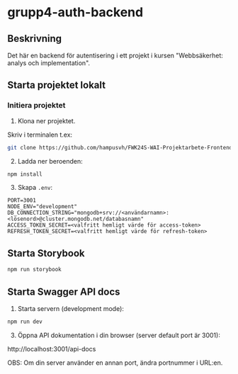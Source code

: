 # grupp4-auth-backend

## Beskrivning
Det här en backend för autentisering i ett projekt i kursen "Webbsäkerhet: analys och implementation".

## Starta projektet lokalt

### Initiera projektet

1. Klona ner projektet.

Skriv i terminalen t.ex:
```bash
git clone https://github.com/hampusvh/FWK24S-WAI-Projektarbete-Frontend.git
```

2. Ladda ner beroenden:
```bash
npm install
```

3. Skapa `.env`:
```
PORT=3001
NODE_ENV="development"
DB_CONNECTION_STRING="mongodb+srv://<användarnamn>:<lösenord>@cluster.mongodb.net/databasnamn"
ACCESS_TOKEN_SECRET=<valfritt hemligt värde för access-token>
REFRESH_TOKEN_SECRET=<valfritt hemligt värde för refresh-token>
```

## Starta Storybook

```bash
npm run storybook
```

## Starta Swagger API docs

1. Starta servern (development mode):

```bash
npm run dev
```

3. Öppna API dokumentation i din browser (server default port är 3001):

http://localhost:3001/api-docs

OBS: Om din server använder en annan port, ändra portnummer i URL:en.